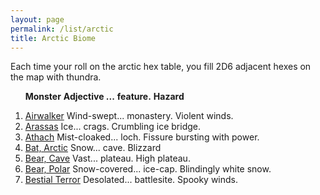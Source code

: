 ```yaml
---
layout: page
permalink: /list/arctic
title: Arctic Biome
---
```


Each time your roll on the arctic hex table, you fill 2D6 adjacent hexes on the map with thundra.
<br>

&nbsp; &nbsp; &nbsp; <span class="a">**Monster**</span> <span class="bb">**Adjective ...**</span> <span class="cc">**feature.**</span> **Hazard**

1. <span class="a">[Airwalker](/monsters/airwalker)</span> <span class="b">Wind-swept...</span>  <span class="c">monastery.</span> <span class="d">Violent winds.</span>
1. <span class="a">[Arassas](/monsters/arassas)</span> <span class="b">Ice...</span>  <span class="c">crags.</span> <span class="d">Crumbling ice bridge.</span>
1. <span class="a">[Athach](/monsters/athach)</span> <span class="b">Mist-cloaked...</span>  <span class="c">loch.</span> <span class="d">Fissure bursting with power.</span>
1. <span class="a">[Bat, Arctic](/monsters/bat-arctic)</span> <span class="b">Snow...</span>  <span class="c">cave.</span> <span class="d">Blizzard</span>
1. <span class="a">[Bear, Cave](/monsters/bear-cave)</span> <span class="b">Vast...</span>  <span class="c">plateau.</span> <span class="d">High plateau.</span>
1. <span class="a">[Bear, Polar](/monsters/bear-polar)</span> <span class="b">Snow-covered...</span>  <span class="c">ice-cap.</span> <span class="d">Blindingly white snow.</span>
1. <span class="a">[Bestial Terror](/monsters/bestial-terror)</span> <span class="b">Desolated...</span>  <span class="c">battlesite.</span> <span class="d">Spooky winds.</span>
